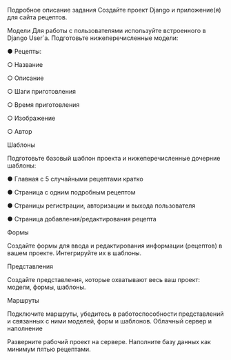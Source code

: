 Подробное описание задания
Создайте проект Django и приложение(я) для сайта рецептов.

Модели
Для работы с пользователями используйте встроенного в Django User`a.
Подготовьте нижеперечисленные модели:

● Рецепты:

○ Название

○ Описание

○ Шаги приготовления

○ Время приготовления

○ Изображение

○ Автор




Шаблоны

Подготовьте базовый шаблон проекта и нижеперечисленные дочерние шаблоны:

● Главная с 5 случайными рецептами кратко

● Страница с одним подробным рецептом

● Страницы регистрации, авторизации и выхода пользователя

● Страница добавления/редактирования рецепта




Формы

Создайте формы для ввода и редактирования информации (рецептов) в вашем
проекте. Интегрируйте их в шаблоны.



Представления

Создайте представления, которые охватывают весь ваш проект: модели, формы,
шаблоны.



Маршруты

Подключите маршруты, убедитесь в работоспособности представлений и связанных
с ними моделей, форм и шаблонов.
Облачный сервер и наполнение

Разверните рабочий проект на сервере. Наполните базу данных как минимум пятью
рецептами.
